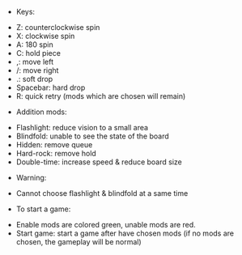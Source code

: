 - Keys:
+ Z: counterclockwise spin
+ X: clockwise spin
+ A: 180 spin
+ C: hold piece
+ ,: move left
+ /: move right
+ .: soft drop
+ Spacebar: hard drop
+ R: quick retry (mods which are chosen will remain)

- Addition mods:
+ Flashlight: reduce vision to a small area
+ Blindfold: unable to see the state of the board
+ Hidden: remove queue
+ Hard-rock: remove hold
+ Double-time: increase speed & reduce board size

- Warning:
+ Cannot choose flashlight & blindfold at a same time

- To start a game:
+ Enable mods are colored green, unable mods are red.
+ Start game: start a game after have chosen mods (if no mods are chosen, the gameplay will be normal)